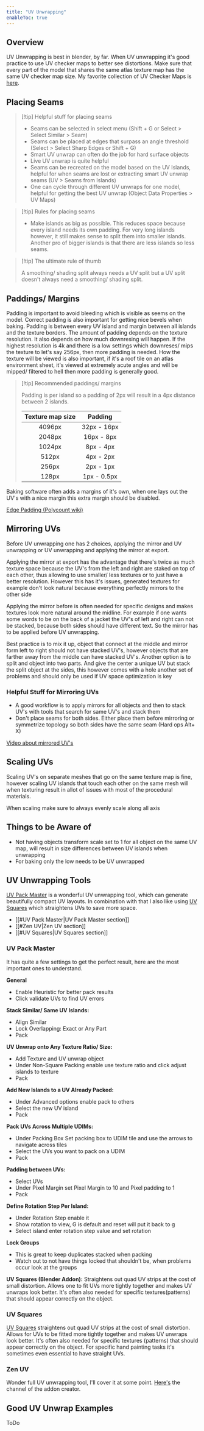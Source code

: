 ```yaml
---
title: "UV Unwrapping"
enableToc: true
---
```

## Overview
UV Unwrapping is best in blender, by far. When UV unwrapping it's good practice to use UV checker maps to better see distortions. Make sure that every part of the model that shares the same atlas texture map has the same UV checker map size. My favorite collection of UV Checker Maps is [here](https://polycount.com/discussion/186513/free-checker-pattern-texture).

## Placing Seams
>[!tip] Helpful stuff for placing seams
>
>- Seams can be selected in select menu (Shift + G or Select > Select Similar > Seam)
>- Seams can be placed at edges that surpass an angle threshold (Select > Select Sharp Edges or Shift + G)
>- Smart UV unwrap can often do the job for hard surface objects
>- Live UV unwrap is quite helpful
>- Seams can be recreated on the model based on the UV Islands, helpful for when seams are lost or extracting smart UV unwrap seams (UV > Seams from Islands)
>- One can cycle through different UV unwraps for one model, helpful for getting the best UV unwrap (Object Data Properties > UV Maps)

>[!tip] Rules for placing seams
>
>- Make islands as big as possible. This reduces space because every island needs its own padding. For very long islands however, it still makes sense to split them into smaller islands. Another pro of bigger islands is that there are less islands so less seams.

>[!tip] The ultimate rule of thumb
>
>A smoothing/ shading split always needs a UV split but a UV split doesn't always need a smoothing/ shading split.

## Paddings/ Margins
Padding is important to avoid bleeding which is visible as seems on the model. Correct padding is also important for getting nice bevels when baking. Padding is between every UV island and margin between all islands and the texture borders. The amount of padding depends on the texture resolution. It also depends on how much downresing will happen. If the highest resolution is 4k and there is a low settings which downreses/ mips the texture to let's say 256px, then more padding is needed. How the texture will be viewed is also important, if it's a roof tile on an atlas environment sheet, it's viewed at extremely acute angles and will be mipped/ filtered to hell then more padding is generally good.

>[!tip] Recommended paddings/ margins
>
>Padding is per island so a padding of 2px will result in a 4px distance between 2 islands.
>
>|Texture map size|Padding
>|:-:|:-:
>|4096px|32px - 16px
>|2048px|16px - 8px
>|1024px|8px - 4px
>|512px|4px - 2px
>|256px|2px - 1px
>|128px |1px - 0.5px

Baking software often adds a margins of it's own, when one lays out the UV's with a nice margin this extra margin should be disabled.

[Edge Padding (Polycount wiki)](http://wiki.polycount.com/wiki/Edge_padding)

## Mirroring UVs
Before UV unwrapping one has 2 choices, applying the mirror and UV unwrapping or UV unwrapping and applying the mirror at export. 

Applying the mirror at export has the advantage that there's twice as much texture space because the UV's from the left and right are staked on top of each other, thus allowing to use smaller/ less textures or to just have a better resolution. However this has it's issues, generated textures for example don't look natural because everything perfectly mirrors to the other side

Applying the mirror before is often needed for specific designs and makes textures look more natural around the midline. For example if one wants some words to be on the back of a jacket the UV's of left and right can not be stacked, because both sides should have different text. So the mirror has to be applied before UV unwrapping.

Best practice is to mix it up, object that connect at the middle and mirror form left to right should not have stacked UV's, however objects that are farther away from the middle can have stacked UV's. Another option is to split and object into two parts. And give the center a unique UV but stack the split object at the sides, this however comes with a hole another set of problems and should only be used if UV space optimization is key

### Helpful Stuff for Mirroring UVs
- A good workflow is to apply mirrors for all objects and then to stack UV's with tools that search for same UV's and stack them
- Don't place seams for both sides. Either place them before mirroring or symmetrize topology so both sides have the same seam (Hard ops Alt+ X)

[Video about mirrored UV's](https://www.youtube.com/watch?v=Rmv1Cxb3kb0)

## Scaling UVs
Scaling UV's on separate meshes that go on the same texture map is fine, however scaling UV islands that touch each other on the same mesh will when texturing result in allot of issues with most of the procedural materials.

When scaling make sure to always evenly scale along all axis

## Things to be Aware of
- Not having objects transform scale set to 1 for all object on the same UV map, will result in size differences between UV islands when unwrapping
- For baking only the low needs to be UV unwrapped

## UV Unwrapping Tools

[UV Pack Master](https://uvpackmaster.com) is a wonderful UV unwrapping tool, which can generate beautifully compact UV layouts. In combination with that I also like using [UV Squares](https://blendermarket.com/products/uv-squares) which straightens UVs to save more space.

- [[#UV Pack Master|UV Pack Master section]]
- [[#Zen UV|Zen UV section]]
- [[#UV Squares|UV Squares section]]


### UV Pack Master

It has quite a few settings to get the perfect result, here are the most important ones to understand.

**General**
- Enable Heuristic for better pack results
- Click validate UVs to find UV errors

**Stack Similar/ Same UV Islands:**
- Align Similar
- Lock Overlapping: Exact or Any Part
- Pack

**UV Unwrap onto Any Texture Ratio/ Size:**
- Add Texture and UV unwrap object
- Under Non-Square Packing enable use texture ratio and click adjust islands to texture
- Pack

**Add New Islands to a UV Already Packed:**
- Under Advanced options enable pack to others
- Select the new UV island
- Pack

**Pack UVs Across Multiple UDIMs:**
- Under Packing Box Set packing box to UDIM tile and use the arrows to navigate across tiles
- Select the UVs you want to pack on a UDIM
- Pack

**Padding between UVs:**
- Select UVs
- Under Pixel Margin set Pixel Margin to 10 and Pixel padding to 1
- Pack

**Define Rotation Step Per Island:**
- Under Rotation Step enable it
- Show rotation to view, G is default and reset will put it back to g
- Select island enter rotation step value and set rotation

**Lock Groups**
- This is great to keep duplicates stacked when packing
- Watch out to not have things locked that shouldn't be, when problems occur look at the groups

**UV Squares (Blender Addon):**
Straightens out quad UV strips at the cost of small distortion.
Allows one to fit UVs more tightly together and makes UV unwraps look better. It's often also needed for specific textures(patterns) that should appear correctly on the object.

### UV Squares
[UV Squares](https://blendermarket.com/products/uv-squares) straightens out quad UV strips at the cost of small distortion. Allows for UVs to be fitted more tightly together and makes UV unwraps look better. It's often also needed for specific textures (patterns) that should appear correctly on the object. For specific hand painting tasks it's sometimes even essential to have straight UVs.

### Zen UV
Wonder full UV unwrapping tool, I'll cover it at some point. [Here's](https://www.youtube.com/@SergeyTyapkin/videos) the channel of the addon creator.



## Good UV Unwrap Examples
ToDo